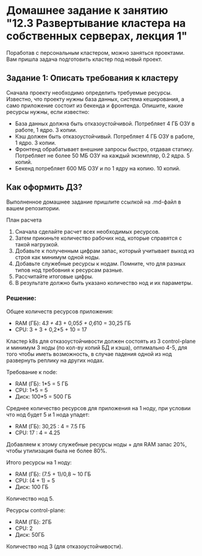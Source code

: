 # Домашнее задание к занятию "12.3 Развертывание кластера на собственных серверах, лекция 1"
Поработав с персональным кластером, можно заняться проектами. Вам пришла задача подготовить кластер под новый проект.

## Задание 1: Описать требования к кластеру
Сначала проекту необходимо определить требуемые ресурсы. Известно, что проекту нужны база данных, система кеширования, а само приложение состоит из бекенда и фронтенда. Опишите, какие ресурсы нужны, если известно:

* База данных должна быть отказоустойчивой. Потребляет 4 ГБ ОЗУ в работе, 1 ядро. 3 копии.
* Кэш должен быть отказоустойчивый. Потребляет 4 ГБ ОЗУ в работе, 1 ядро. 3 копии.
* Фронтенд обрабатывает внешние запросы быстро, отдавая статику. Потребляет не более 50 МБ ОЗУ на каждый экземпляр, 0.2 ядра. 5 копий.
* Бекенд потребляет 600 МБ ОЗУ и по 1 ядру на копию. 10 копий.

## Как оформить ДЗ?

Выполненное домашнее задание пришлите ссылкой на .md-файл в вашем репозитории.

План расчета
1. Сначала сделайте расчет всех необходимых ресурсов.
2. Затем прикиньте количество рабочих нод, которые справятся с такой нагрузкой.
3. Добавьте к полученным цифрам запас, который учитывает выход из строя как минимум одной ноды.
4. Добавьте служебные ресурсы к нодам. Помните, что для разных типов нод требовния к ресурсам разные.
5. Рассчитайте итоговые цифры.
6. В результате должно быть указано количество нод и их параметры.

### Решение:

Общее количеств ресурсов приложения:
* RAM (ГБ): 4*3 + 4*3 + 0,05*5 + 0,6*10 = 30,25 ГБ
* CPU: 3 + 3 + 0,2*5 + 10 = 17

Кластер k8s для отказоустойчивости должен состоять из 3 control-plane и минимум 3 ноды (по кол-ву копий БД и кэша), оптимально 4-5, для того чтобы иметь возможность, в случае падения одной из нод развернуть реплику на других нодах.

Требование к node:
* RAM (ГБ): 1*5 = 5 ГБ
* CPU: 1*5 = 5
* Диск: 100*5 = 500 ГБ

Среднее количество ресурсов для приложения на 1 ноду, при условии что нод будет 5 и 1 нода упадет:
* RAM (ГБ): 30,25 : 4 = 7.5 ГБ
* CPU: 17 : 4 = 4.25

Добавляем к этому служебные ресурсы ноды + для RAM запас 20%, чтобы утилизация была не более 80%.

Итого ресурсы на 1 ноду:
* RAM (ГБ): (7.5 + 1)/0,8 ~ 10 ГБ
* CPU: (4 + 1) = 5
* Диск: 100 ГБ

Количество нод 5.

Ресурсы control-plane:
* RAM (ГБ): 2ГБ
* CPU: 2
* Диск: 50ГБ

Количество нод 3 (для отказоустойчивости).
